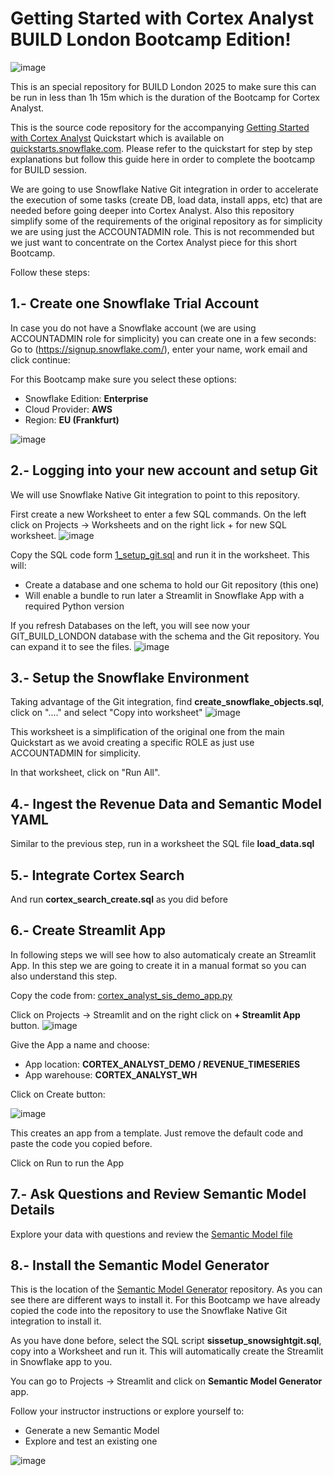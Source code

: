 # Getting Started with Cortex Analyst BUILD London Bootcamp Edition!
![image](img/build_logo.png)

This is an special repository for BUILD London 2025 to make sure this can be run in less than 1h 15m which is the duration of the Bootcamp for Cortex Analyst. 

This is the source code repository for the accompanying [Getting Started with Cortex Analyst](https://quickstarts.snowflake.com/guide/getting_started_with_cortex_analyst/index.html) Quickstart which is available on [quickstarts.snowflake.com](https://quickstarts.snowflake.com). Please refer to the quickstart for step by step explanations but follow this guide here in order to complete the bootcamp for BUILD session.

We are going to use Snowflake Native Git integration in order to accelerate the execution of some tasks (create DB, load data, install apps, etc) that are needed before going deeper into Cortex Analyst. Also this repository simplify some of the requirements of the original repository as for simplicity we are using just the ACCOUNTADMIN role. This is not recommended but we just want to concentrate on the Cortex Analyst piece for this short Bootcamp.

Follow these steps:

## 1.- Create one Snowflake Trial Account

In case you do not have a Snowflake account (we are using ACCOUNTADMIN role for simplicity) you can create one in a few seconds: Go to (https://signup.snowflake.com/), enter your name, work email and click continue:

For this Bootcamp make sure you select these options:
- Snowflake Edition: <b>Enterprise</b>
- Cloud Provider: <b>AWS</b>
- Region: <b>EU (Frankfurt)</b>

![image](img/trial_account.png)

## 2.- Logging into your new account and setup Git

We will use Snowflake Native Git integration to point to this repository. 

First create a new Worksheet to enter a few SQL commands. On the left click on Projects -> Worksheets and on the right lick + for  new SQL worksheet.
![image](img/worksheet.png)

Copy the SQL code form [1_setup_git.sql](https://github.com/ccarrero-sf/build_london_sfguide-getting-started-with-cortex-analyst/blob/main/1_setup_git.sql) and run it in the worksheet. This will:

- Create a database and one schema to hold our Git repository (this one)
- Will enable a bundle to run later a Streamlit in Snowflake App with a required Python version

If you refresh Databases on the left, you will see now your GIT_BUILD_LONDON database with the schema and the Git repository. You can expand it to see the files.
![image](img/git.png)

## 3.- Setup the Snowflake Environment

Taking advantage of the Git integration, find <b>create_snowflake_objects.sql</b>, click on "...." and select "Copy into worksheet"
![image](img/create_objects.png)

This worksheet is a simplification of the original one from the main Quickstart as we avoid creating a specific ROLE as just use ACCOUNTADMIN for simplicity.

In that worksheet, click on "Run All".

## 4.- Ingest the Revenue Data and Semantic Model YAML

Similar to the previous step, run in a worksheet the SQL file <b>load_data.sql</b>

## 5.- Integrate Cortex Search

And run <b>cortex_search_create.sql</b> as you did before

## 6.- Create Streamlit App

In following steps we will see how to also automaticaly create an Streamlit App. In this step we are going to create it in a manual format so you can also understand this step.

Copy the code from: [cortex_analyst_sis_demo_app.py](https://github.com/ccarrero-sf/build_london_sfguide-getting-started-with-cortex-analyst/blob/main/cortex_analyst_sis_demo_app.py)

Click on Projects -> Streamlit and on the right click on <b>+ Streamlit App</b> button.
![image](img/streamlit.png)

Give the App a name and choose:
- App location: <b>CORTEX_ANALYST_DEMO / REVENUE_TIMESERIES</b>
- App warehouse: <b>CORTEX_ANALYST_WH</b>

Click on Create button:

![image](img/streamlit2.png)

This creates an app from a template. Just remove the default code and paste the code you copied before.

Click on Run to run the App

## 7.- Ask Questions and Review Semantic Model Details

Explore your data with questions and review the [Semantic Model file](https://github.com/ccarrero-sf/build_london_sfguide-getting-started-with-cortex-analyst/blob/main/revenue_timeseries.yaml)

## 8.- Install the Semantic Model Generator

This is the location of the [Semantic Model Generator](https://github.com/Snowflake-Labs/semantic-model-generator) repository. As you can see there are different ways to install it. For this Bootcamp we have already copied the code into the repository to use the Snowflake Native Git integration to install it.

As you have done before, select the SQL script <b>sissetup_snowsightgit.sql</b>, copy into a Worksheet and run it. This will automatically create the Streamlit in Snowflake app to you.

You can go to Projects -> Streamlit and click on <b>Semantic Model Generator</b> app. 

Follow your instructor instructions or explore yourself to:
- Generate a new Semantic Model
- Explore and test an existing one

![image](img/semantic_model.png)










